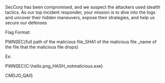 SecCorp has been compromised, and we suspect the attackers used stealth tactics. As our top incident responder, your mission is to dive into the logs and uncover their hidden maneuvers, expose their strategies, and help us secure our defenses

Flag Format:

PWNSEC{full path of the malicious file_SHA1 of the malicious file _name of the file that the malicious file drops}

Ex:

PWNSEC{C:\hello.png_HASH_notmalicious.exe}

CMDJO_QAIS
